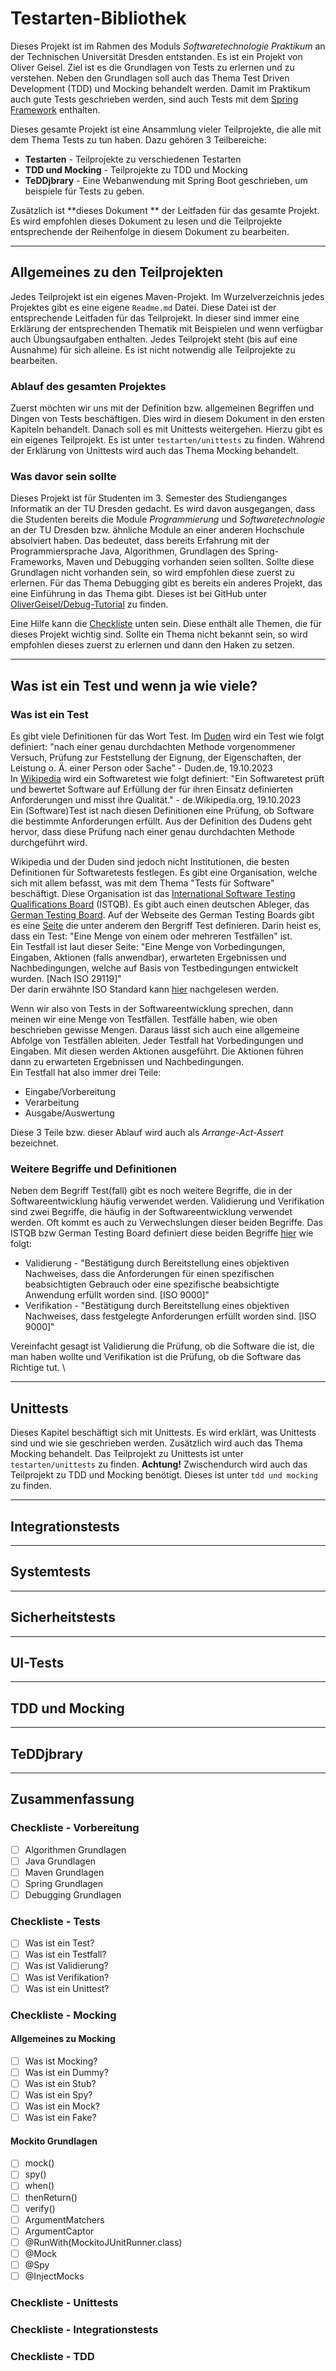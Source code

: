 # Testarten-Bibliothek

Dieses Projekt ist im Rahmen des Moduls *Softwaretechnologie
Praktikum* an der Technischen Universität Dresden entstanden. Es ist ein Projekt von Oliver Geisel. Ziel ist es die Grundlagen von Tests zu erlernen und zu verstehen. Neben den Grundlagen soll auch das Thema Test Driven Development (TDD) und Mocking behandelt werden. Damit im Praktikum auch gute Tests geschrieben werden, sind auch Tests mit dem [Spring Framework](https://spring.io/) enthalten.

Dieses gesamte Projekt ist eine Ansammlung vieler Teilprojekte, die alle mit dem Thema Tests zu tun haben. Dazu gehören 3 Teilbereiche:

* **Testarten** - Teilprojekte zu verschiedenen Testarten
* **TDD und Mocking** - Teilprojekte zu TDD und Mocking
* **TeDDjbrary** - Eine Webanwendung mit Spring Boot geschrieben, um beispiele für Tests zu geben.

Zusätzlich ist **dieses Dokument
** der Leitfaden für das gesamte Projekt. Es wird empfohlen dieses Dokument zu lesen und die Teilprojekte entsprechende der Reihenfolge in diesem Dokument zu bearbeiten.


<hr>

## Allgemeines zu den Teilprojekten

Jedes Teilprojekt ist ein eigenes Maven-Projekt. Im Wurzelverzeichnis jedes Projektes gibt es eine eigene `Readme.md` Datei. Diese Datei ist der entsprechende Leitfaden für das Teilprojekt.
In dieser sind immer eine Erklärung der entsprechenden Thematik mit Beispielen und wenn verfügbar auch Übungsaufgaben enthalten.
Jedes Teilprojekt steht (bis auf eine Ausnahme) für sich alleine. Es ist nicht notwendig alle Teilprojekte zu bearbeiten.

### Ablauf des gesamten Projektes

Zuerst möchten wir uns mit der Definition bzw. allgemeinen Begriffen und Dingen von Tests beschäftigen. Dies wird in diesem Dokument in den ersten Kapiteln behandelt.
Danach soll es mit Unittests weitergehen. Hierzu gibt es ein eigenes Teilprojekt. Es ist unter `testarten/unittests` zu finden. Während der Erklärung von Unittests wird auch das Thema Mocking behandelt.

### Was davor sein sollte

Dieses Projekt ist für Studenten im 3. Semester des Studienganges Informatik an der TU Dresden gedacht. Es wird davon ausgegangen, dass die Studenten bereits die Module
*Programmierung* und
*Softwaretechnologie* an der TU Dresden bzw. ähnliche Module an einer anderen Hochschule absolviert haben. Das bedeutet, dass bereits Erfahrung mit der Programmiersprache Java, Algorithmen, Grundlagen des Spring-Frameworks, Maven und Debugging vorhanden seien sollten.
Sollte diese Grundlagen nicht vorhanden sein, so wird empfohlen diese zuerst zu erlernen.
Für das Thema Debugging gibt es bereits ein anderes Projekt, das eine Einführung in das Thema gibt. Dieses ist bei GitHub unter [OliverGeisel/Debug-Tutorial](https://github.com/OliverGeisel/Debug-Tutorial) zu finden.

Eine Hilfe kann die [Checkliste](#checkliste---vorbereitung) unten sein. Diese enthält alle Themen, die für dieses Projekt wichtig sind. Sollte ein Thema nicht bekannt sein, so wird empfohlen dieses zuerst zu erlernen und dann den Haken zu setzen.


<hr>

## Was ist ein Test und wenn ja wie viele?

### Was ist ein Test

Es gibt viele Definitionen für das Wort Test.
Im [Duden](https://www.duden.de/rechtschreibung/Test) wird ein Test wie folgt definiert:
"nach einer genau durchdachten Methode vorgenommener Versuch, Prüfung zur Feststellung der Eignung, der Eigenschaften, der Leistung o. Ä. einer Person oder Sache" - Duden.de, 19.10.2023 \
In [Wikipedia](https://de.wikipedia.org/wiki/Test_(Informatik)) wird ein Softwaretest wie folgt definiert:
"Ein Softwaretest prüft und bewertet Software auf Erfüllung der für ihren Einsatz definierten Anforderungen und misst ihre Qualität." - de.Wikipedia.org, 19.10.2023 \
Ein (Software)Test ist nach diesen Definitionen eine Prüfung, ob Software die bestimmte Anforderungen erfüllt. Aus der Definition des Dudens geht hervor, dass diese Prüfung nach einer genau durchdachten Methode durchgeführt wird.

Wikipedia und der Duden sind jedoch nicht Institutionen, die besten Definitionen für Softwaretests festlegen.
Es gibt eine Organisation, welche sich mit allem befasst, was mit dem Thema "Tests für Software" beschäftigt. Diese Organisation ist das [International Software Testing Qualifications Board](https://www.istqb.org/) (ISTQB).
Es gibt auch einen deutschen Ableger, das [German Testing Board](https://www.german-testing-board.info/).
Auf der Webseite des German Testing Boards gibt es eine [Seite](https://www.german-testing-board.info/wp-content/uploads/2018/09/ISTQB®_GTB_Standardglossar_der_Testbegriffe_Deutsch_Englisch_V3_2.pdf) die unter anderem den Bergriff Test definieren. Darin heist es, dass ein Test: "Eine Menge von einem oder mehreren Testfällen" ist. \
Ein Testfall ist laut dieser Seite: "Eine Menge von Vorbedingungen, Eingaben, Aktionen (falls anwendbar), erwarteten Ergebnissen und Nachbedingungen, welche auf Basis von Testbedingungen entwickelt wurden. [Nach ISO 29119]" \
Der darin erwähnte ISO Standard kann [hier](https://standards.iso.org/ittf/PubliclyAvailableStandards/index.html) nachgelesen werden.

Wenn wir also von Tests in der Softwareentwicklung sprechen, dann meinen wir eine Menge von Testfällen.
Testfälle haben, wie oben beschrieben gewisse Mengen. Daraus lässt sich auch eine allgemeine Abfolge von Testfällen ableiten.
Jeder Testfall hat Vorbedingungen und Eingaben. Mit diesen werden Aktionen ausgeführt. Die Aktionen führen dann zu erwarteten Ergebnissen und Nachbedingungen. \
Ein Testfall hat also immer drei Teile:

* Eingabe/Vorbereitung
* Verarbeitung
* Ausgabe/Auswertung

Diese 3 Teile bzw. dieser Ablauf wird auch als *Arrange-Act-Assert* bezeichnet.

### Weitere Begriffe und Definitionen

Neben dem Begriff Test(fall) gibt es noch weitere Begriffe, die in der Softwareentwicklung häufig verwendet werden.
Validierung und Verifikation sind zwei Begriffe, die häufig in der Softwareentwicklung verwendet werden.
Oft kommt es auch zu Verwechslungen dieser beiden Begriffe.
Das ISTQB bzw German Testing Board definiert diese beiden Begriffe [hier](https://www.german-testing-board.info/wp-content/uploads/2018/09/ISTQB®_GTB_Standardglossar_der_Testbegriffe_Deutsch_Englisch_V3_2.pdf) wie folgt:

* Validierung - "Bestätigung durch Bereitstellung eines objektiven Nachweises, dass die Anforderungen für einen spezifischen beabsichtigten Gebrauch oder eine spezifische beabsichtigte Anwendung erfüllt worden sind. [ISO 9000]"
* Verifikation - "Bestätigung durch Bereitstellung eines objektiven Nachweises, dass festgelegte Anforderungen erfüllt worden sind. [ISO 9000]"

Vereinfacht gesagt ist Validierung die Prüfung, ob die Software die ist, die man haben wollte und Verifikation ist die Prüfung, ob die Software das Richtige tut. \

<hr>

## Unittests

Dieses Kapitel beschäftigt sich mit Unittests. Es wird erklärt, was Unittests sind und wie sie geschrieben werden.
Zusätzlich wird auch das Thema Mocking behandelt. Das Teilprojekt zu Unittests ist unter `testarten/unittests` zu finden.
**Achtung!**
Zwischendurch wird auch das Teilprojekt zu TDD und Mocking benötigt. Dieses ist unter `tdd und mocking` zu finden.

<hr>

## Integrationstests

<hr>

## Systemtests

<hr>

## Sicherheitstests

<hr>

## UI-Tests

<hr>

## TDD und Mocking

<hr>

## TeDDjbrary

<hr>

## Zusammenfassung

### Checkliste - Vorbereitung

- [ ] Algorithmen Grundlagen
- [ ] Java Grundlagen
- [ ] Maven Grundlagen
- [ ] Spring Grundlagen
- [ ] Debugging Grundlagen

### Checkliste - Tests

- [ ] Was ist ein Test?
- [ ] Was ist ein Testfall?
- [ ] Was ist Validierung?
- [ ] Was ist Verifikation?
- [ ] Was ist ein Unittest?

### Checkliste - Mocking

#### Allgemeines zu Mocking

- [ ] Was ist Mocking?
- [ ] Was ist ein Dummy?
- [ ] Was ist ein Stub?
- [ ] Was ist ein Spy?
- [ ] Was ist ein Mock?
- [ ] Was ist ein Fake?

#### Mockito Grundlagen

- [ ] mock()
- [ ] spy()
- [ ] when()
- [ ] thenReturn()
- [ ] verify()
- [ ] ArgumentMatchers
- [ ] ArgumentCaptor
- [ ] @RunWith(MockitoJUnitRunner.class)
- [ ] @Mock
- [ ] @Spy
- [ ] @InjectMocks

### Checkliste - Unittests

### Checkliste - Integrationstests

### Checkliste - TDD 

